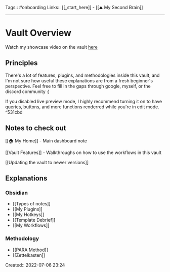 Tags:: #onboarding
Links:: [[_start_here]] - [[⛰️ My Second Brain]]
___
# Vault Overview
Watch my showcase video on the vault [here](https://www.youtube.com/watch?v=-bdE_54UUA4)
## Principles
There's a lot of features, plugins, and methodologies inside this vault, and I'm not sure how useful these explanations are from a fresh beginner's perspective. Feel free to fill in the gaps through google, myself, or the discord community :)

If you disabled live preview mode, I highly recommend turning it on to have queries, buttons, and more functions renderred while you're in edit mode. ^531cbd
## Notes to check out
[[🏠 My Home]] - Main dashboard note

[[Vault Features]] - Walkthroughs on how to use the workflows in this vault

[[Updating the vault to newer versions]]
## Explanations
### Obsidian
- [[Types of notes]]
- [[My Plugins]]
- [[My Hotkeys]]
- [[Template Debrief]]
- [[My Workflows]]
### Methodology
- [[PARA Method]]
- [[Zettelkasten]]

Created:: 2022-07-06 23:24
